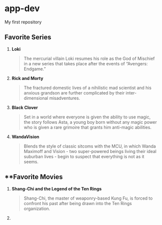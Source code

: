 # app-dev
My first repository

## **Favorite Series**
1. **Loki**
   > The mercurial villain Loki resumes his role as the God of Mischief in a new series that takes place after the events of “Avengers: Endgame.”
2. **Rick and Morty**
   > The fractured domestic lives of a nihilistic mad scientist and his anxious grandson are further complicated by their inter-dimensional misadventures.
3. **Black Clover**
   > Set in a world where everyone is given the ability to use magic, the story follows Asta, a young boy born without any magic power who is given a rare grimoire that grants him anti-magic abilities.
4. **WandaVision**
   > Blends the style of classic sitcoms with the MCU, in which Wanda Maximoff and Vision - two super-powered beings living their ideal suburban lives - begin to suspect that everything is not as it seems.
   
## **Favorite Movies
1. **Shang-Chi and the Legend of the Ten Rings**
   > Shang-Chi, the master of weaponry-based Kung Fu, is forced to confront his past after being drawn into the Ten Rings organization.
2. 
